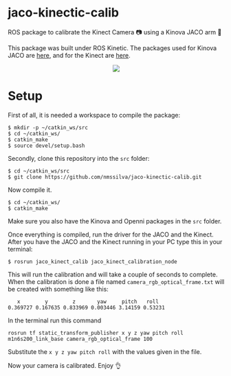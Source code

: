 # jaco-kinectic-calib

ROS package to calibrate the Kinect Camera 📷 using a Kinova JACO arm 💪

This package was built under ROS Kinetic. The packages used for Kinova JACO are [here](https://github.com/nmssilva/kinova-ros), and for the Kinect are [here](https://github.com/ros-drivers/openni_camera).

<p align="center">
  <img src ="https://i.imgur.com/3461wjL.png" />
</p>

# Setup

First of all, it is needed a workspace to compile the package:

```
$ mkdir -p ~/catkin_ws/src
$ cd ~/catkin_ws/
$ catkin_make
$ source devel/setup.bash
```
Secondly, clone this repository into the `src` folder:

```
$ cd ~/catkin_ws/src
$ git clone https://github.com/nmssilva/jaco-kinectic-calib.git
```
Now compile it.

```
$ cd ~/catkin_ws/
$ catkin_make
```
Make sure you also have the Kinova and Openni packages in the `src` folder.

Once everything is compiled, run the driver for the JACO and the Kinect. After you have the JACO and the Kinect running in your PC type this in your terminal:

```
$ rosrun jaco_kinect_calib jaco_kinect_calibration_node
```
This will run the calibration and will take a couple of seconds to complete. When the calibration is done a file named `camera_rgb_optical_frame.txt` will be created with something like this:

```
   x        y        z       yaw     pitch   roll
0.369727 0.167635 0.833969 0.003446 3.14159 0.53231
```

In the terminal run this command

```
rosrun tf static_transform_publisher x y z yaw pitch roll m1n6s200_link_base camera_rgb_optical_frame 100
```

Substitute the `x y z yaw pitch roll` with the values given in the file.

Now your camera is calibrated. Enjoy 👌

